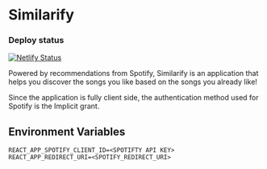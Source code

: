 # Similarify

### Deploy status
[![Netlify Status](https://api.netlify.com/api/v1/badges/583fef5b-fa3f-4df3-af2f-3f53419dbc50/deploy-status)](https://app.netlify.com/sites/similarify/deploys)

Powered by recommendations from Spotify, Similarify is an application that helps you discover the songs you like based on the songs you already like!

Since the application is fully client side, the authentication method used for Spotify is the Implicit grant.

## Environment Variables
```
REACT_APP_SPOTIFY_CLIENT_ID=<SPOTIFTY API KEY>
REACT_APP_REDIRECT_URI=<SPOTIFY_REDIRECT_URI>
```